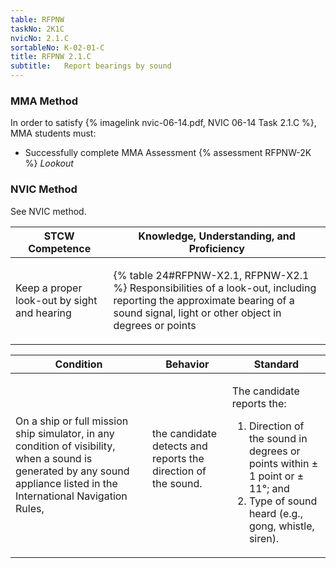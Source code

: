 ```yaml
---
table: RFPNW
taskNo: 2K1C
nvicNo: 2.1.C 
sortableNo: K-02-01-C
title: RFPNW 2.1.C 
subtitle:   Report bearings by sound
---
```



### MMA Method

In order to satisfy  {% imagelink nvic-06-14.pdf, NVIC 06-14 Task 2.1.C %}, MMA students must:

* Successfully complete MMA Assessment {% assessment RFPNW-2K %} *Lookout*


### NVIC Method

<a onclick="togglevisibility('nvic_methods')" >See NVIC method.</a>

<div id='nvic_methods' class='hide'>

<table>
<thead>
<tr>
<th class='forty'> STCW Competence </th>
<th class='sixty'> Knowledge, Understanding, and Proficiency </th>
</tr>
</thead>




<tbody>
<tr><td markdown='1'>

Keep a proper look-out by sight and hearing

</td><td markdown='1'>

{% table 24#RFPNW-X2.1, RFPNW-X2.1 %} Responsibilities of a look-out, including reporting the approximate bearing of a sound signal, light or other object in degrees or points

</td></tr>


</tbody>
</table>


<table>
<thead>
<tr><th class='twenty'>  Condition </th><th class='twenty'> Behavior </th><th  class='sixty'>Standard </th></tr>
</thead>
<tbody >



<tr><td markdown='1'>

On a ship or full mission ship simulator, in any condition of visibility, when a sound is generated by any sound appliance listed in the International Navigation Rules,

</td><td markdown='1'>

the candidate detects and reports the direction of the sound.

<br>

<div class="tooltip" markdown='1'>



</div>


</td><td markdown='1'>

The candidate reports the:

1. Direction of the sound in degrees or points within ± 1 point or ± 11°; and
2. Type of sound heard (e.g., gong, whistle, siren).

</td></tr>
</tbody>
</table>
</div>
